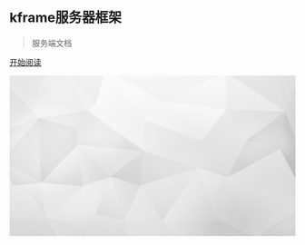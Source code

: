 <!--![logo](/images/jhqs_logo.png)-->

# <small>kframe服务器框架</small>

> 服务端文档

[开始阅读](#kframe)

<!-- background image -->
![background](images/bg.jpg)